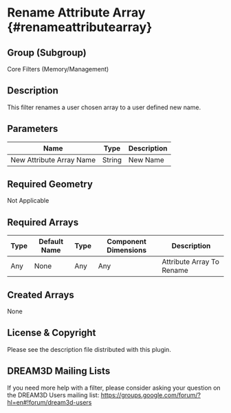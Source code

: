 Rename Attribute Array {#renameattributearray}
==============================

## Group (Subgroup) ##
Core Filters (Memory/Management)

## Description ##
This filter renames a user chosen array to a user defined new name.

## Parameters ##
| Name | Type | Description |
|------|------| ----------- |
| New Attribute Array Name| String | New Name |

## Required Geometry ##
Not Applicable

## Required Arrays ##

| Type | Default Name | Type | Component Dimensions | Description |
|------|--------------|-------------|---------|-----|
| Any | None | Any | Any | Attribute Array To Rename |


## Created Arrays ##
None

## License & Copyright ##

Please see the description file distributed with this plugin.

## DREAM3D Mailing Lists ##

If you need more help with a filter, please consider asking your question on the DREAM3D Users mailing list:
https://groups.google.com/forum/?hl=en#!forum/dream3d-users


